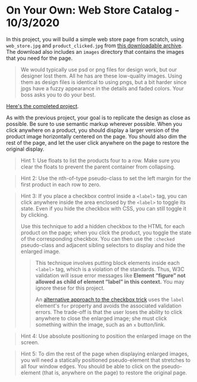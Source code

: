 
# On Your Own: Web Store Catalog - 10/3/2020

In this project, you will build a simple web store page from scratch, using `web_store.jpg` and `product_clicked.jpg` from [this downloadable archive](https://d3jtzah944tvom.cloudfront.net/202/projects/lesson_7/web_store_catalog.zip). The download also includes an `images` directory that contains the images that you need for the page.

> We would typically use psd or png files for design work, but our designer lost them. All he has are these low-quality images. Using them as design files is identical to using pngs, but a bit harder since jpgs have a fuzzy appearance in the details and faded colors. Your boss asks you to do your best.

[Here's the completed project](https://d3jtzah944tvom.cloudfront.net/202/projects/lesson_7/web_store_catalog_final/index.html).

As with the previous project, your goal is to replicate the design as close as possible. Be sure to use semantic markup wherever possible. When you click anywhere on a product, you should display a larger version of the product image horizontally centered on the page. You should also dim the rest of the page, and let the user click anywhere on the page to restore the original display.

> Hint 1: Use floats to list the products four to a row. Make sure you clear the floats to prevent the parent container from collapsing.

> Hint 2: Use the nth-of-type pseudo-class to set the left margin for the first product in each row to zero.

> Hint 3: If you place a checkbox control inside a `<label>` tag, you can click anywhere inside the area enclosed by the `<label>` to toggle its state. Even if you hide the checkbox with CSS, you can still toggle it by clicking.
> 
> Use this technique to add a hidden checkbox to the HTML for each product on the page; when you click the product, you toggle the state of the corresponding checkbox. You can then use the `:checked` pseudo-class and adjacent sibling selectors to display and hide the enlarged image.
> 
> > This technique involves putting block elements inside each `<label>` tag, which is a violation of the standards. Thus, W3C validation will issue error messages like **Element “figure” not allowed as child of element “label” in this context.** You may ignore these for this project.
> >
> > An [alternative approach to the checkbox trick](http://www.outofscope.com/css-only-menu-toggle-no-javascript-required/) uses the `label` element's `for` property and avoids the associated validation errors. The trade-off is that the user loses the ability to click anywhere to close the enlarged image; she must click something within the image, such as an `x` button/link.

> Hint 4: Use absolute positioning to position the enlarged image on the screen.

> Hint 5: To dim the rest of the page when displaying enlarged images, you will need a statically positioned pseudo-element that stretches to all four window edges. You should be able to click on the pseudo-element (that is, anywhere on the page) to restore the original page.
